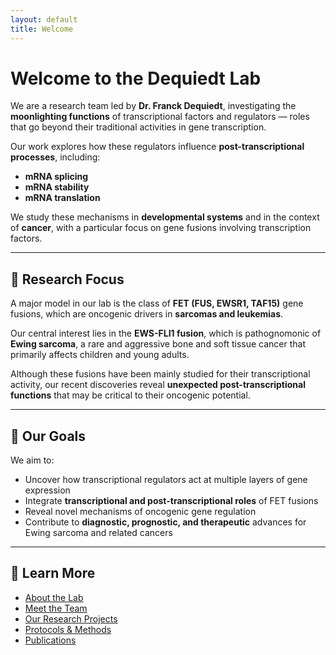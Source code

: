 ```yaml
---
layout: default
title: Welcome
---
```


# Welcome to the Dequiedt Lab

We are a research team led by **Dr. Franck Dequiedt**, investigating the **moonlighting functions** of transcriptional factors and regulators — roles that go beyond their traditional activities in gene transcription.

Our work explores how these regulators influence **post-transcriptional processes**, including:

- **mRNA splicing**
- **mRNA stability**
- **mRNA translation**

We study these mechanisms in **developmental systems** and in the context of **cancer**, with a particular focus on gene fusions involving transcription factors.

---

## 🔬 Research Focus

A major model in our lab is the class of **FET (FUS, EWSR1, TAF15)** gene fusions, which are oncogenic drivers in **sarcomas and leukemias**.

Our central interest lies in the **EWS-FLI1 fusion**, which is pathognomonic of **Ewing sarcoma**, a rare and aggressive bone and soft tissue cancer that primarily affects children and young adults.

Although these fusions have been mainly studied for their transcriptional activity, our recent discoveries reveal **unexpected post-transcriptional functions** that may be critical to their oncogenic potential.

---

## 🎯 Our Goals

We aim to:

- Uncover how transcriptional regulators act at multiple layers of gene expression
- Integrate **transcriptional and post-transcriptional roles** of FET fusions
- Reveal novel mechanisms of oncogenic gene regulation
- Contribute to **diagnostic, prognostic, and therapeutic** advances for Ewing sarcoma and related cancers

---

## 🧭 Learn More

- [About the Lab](about.md)
- [Meet the Team](people.md)
- [Our Research Projects](projects.md)
- [Protocols & Methods](protocols.md)
- [Publications](publications.md)

